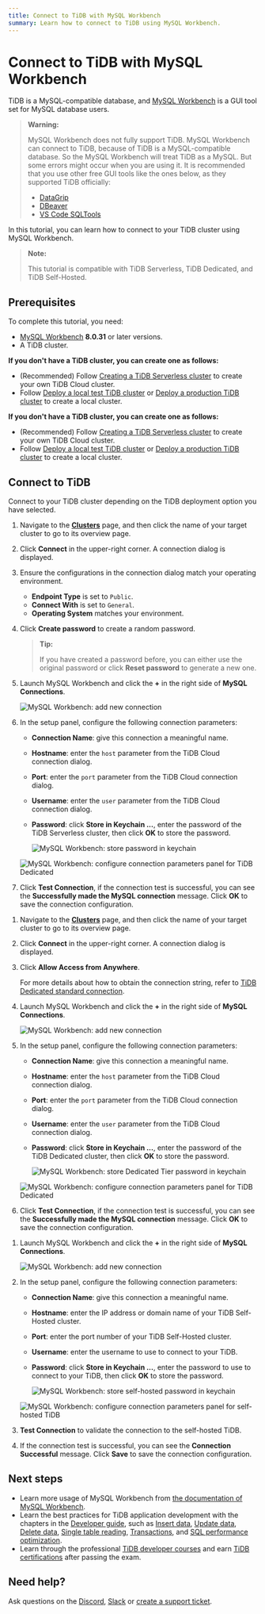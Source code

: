 ```yaml
---
title: Connect to TiDB with MySQL Workbench
summary: Learn how to connect to TiDB using MySQL Workbench.
---
```


# Connect to TiDB with MySQL Workbench

TiDB is a MySQL-compatible database, and [MySQL Workbench](https://www.mysql.com/products/workbench/) is a GUI tool set for MySQL database users.

> **Warning:**
>
> MySQL Workbench does not fully support TiDB. MySQL Workbench can connect to TiDB, because of TiDB is a MySQL-compatible database. So the MySQL Workbench will treat TiDB as a MySQL. But some errors might  occur when you are using it. It is recommended that you use other free GUI tools like the ones below, as they supported TiDB officially:
>
> - [DataGrip](/develop/dev-guide-gui-datagrip.md)
> - [DBeaver](/develop/dev-guide-gui-dbeaver.md)
> - [VS Code SQLTools](/develop/dev-guide-gui-vscode-sqltools.md)

In this tutorial, you can learn how to connect to your TiDB cluster using MySQL Workbench.

> **Note:**
>
> This tutorial is compatible with TiDB Serverless, TiDB Dedicated, and TiDB Self-Hosted.

## Prerequisites

To complete this tutorial, you need:

- [MySQL Workbench](https://dev.mysql.com/downloads/workbench/) **8.0.31** or later versions.
- A TiDB cluster.

<CustomContent platform="tidb">

**If you don't have a TiDB cluster, you can create one as follows:**

- (Recommended) Follow [Creating a TiDB Serverless cluster](/develop/dev-guide-build-cluster-in-cloud.md) to create your own TiDB Cloud cluster.
- Follow [Deploy a local test TiDB cluster](/quick-start-with-tidb.md#deploy-a-local-test-cluster) or [Deploy a production TiDB cluster](/production-deployment-using-tiup.md) to create a local cluster.

</CustomContent>
<CustomContent platform="tidb-cloud">

**If you don't have a TiDB cluster, you can create one as follows:**

- (Recommended) Follow [Creating a TiDB Serverless cluster](/develop/dev-guide-build-cluster-in-cloud.md) to create your own TiDB Cloud cluster.
- Follow [Deploy a local test TiDB cluster](https://docs.pingcap.com/tidb/stable/quick-start-with-tidb#deploy-a-local-test-cluster) or [Deploy a production TiDB cluster](https://docs.pingcap.com/tidb/stable/production-deployment-using-tiup) to create a local cluster.

</CustomContent>

## Connect to TiDB

Connect to your TiDB cluster depending on the TiDB deployment option you have selected.

<SimpleTab>
<div label="TiDB Serverless">

1. Navigate to the [**Clusters**](https://tidbcloud.com/console/clusters) page, and then click the name of your target cluster to go to its overview page.

2. Click **Connect** in the upper-right corner. A connection dialog is displayed.

3. Ensure the configurations in the connection dialog match your operating environment.

    - **Endpoint Type** is set to `Public`.
    - **Connect With** is set to `General`.
    - **Operating System** matches your environment.

4. Click **Create password** to create a random password.

    > **Tip:**
    >
    > If you have created a password before, you can either use the original password or click **Reset password** to generate a new one.

5. Launch MySQL Workbench and click the **+** in the right side of **MySQL Connections**.

    ![MySQL Workbench: add new connection](/media/develop/navicat-add-new-connection.png)

6. In the setup panel, configure the following connection parameters:

    - **Connection Name**: give this connection a meaningful name.
    - **Hostname**: enter the `host` parameter from the TiDB Cloud connection dialog.
    - **Port**: enter the `port` parameter from the TiDB Cloud connection dialog.
    - **Username**: enter the `user` parameter from the TiDB Cloud connection dialog.
    - **Password**: click **Store in Keychain ...**, enter the password of the TiDB Serverless cluster, then click **OK** to store the password.

        ![MySQL Workbench: store password in keychain](/media/develop/mysql-workbench-store-password-in-keychain.png)

    ![MySQL Workbench: configure connection parameters panel for TiDB Dedicated](/media/develop/mysql-workbench-connection-config-serverless-parameters.png)

7. Click **Test Connection**, if the connection test is successful, you can see the **Successfully made the MySQL connection** message. Click **OK** to save the connection configuration.

</div>
<div label="TiDB Dedicated">

1. Navigate to the [**Clusters**](https://tidbcloud.com/console/clusters) page, and then click the name of your target cluster to go to its overview page.

2. Click **Connect** in the upper-right corner. A connection dialog is displayed.

3. Click **Allow Access from Anywhere**.

    For more details about how to obtain the connection string, refer to [TiDB Dedicated standard connection](https://docs.pingcap.com/tidbcloud/connect-via-standard-connection).

4. Launch MySQL Workbench and click the **+** in the right side of **MySQL Connections**.

    ![MySQL Workbench: add new connection](/media/develop/navicat-add-new-connection.png)

5. In the setup panel, configure the following connection parameters:

    - **Connection Name**: give this connection a meaningful name.
    - **Hostname**: enter the `host` parameter from the TiDB Cloud connection dialog.
    - **Port**: enter the `port` parameter from the TiDB Cloud connection dialog.
    - **Username**: enter the `user` parameter from the TiDB Cloud connection dialog.
    - **Password**: click **Store in Keychain ...**, enter the password of the TiDB Dedicated cluster, then click **OK** to store the password.

        ![MySQL Workbench: store Dedicated Tier password in keychain](/media/develop/mysql-workbench-store-dedicated-password-in-keychain.png)

    ![MySQL Workbench: configure connection parameters panel for TiDB Dedicated](/media/develop/mysql-workbench-connection-config-dedicated-parameters.png)

6. Click **Test Connection**, if the connection test is successful, you can see the **Successfully made the MySQL connection** message. Click **OK** to save the connection configuration.

</div>
<div label="TiDB Self-Hosted">

1. Launch MySQL Workbench and click the **+** in the right side of **MySQL Connections**.

    ![MySQL Workbench: add new connection](/media/develop/navicat-add-new-connection.png)

2. In the setup panel, configure the following connection parameters:

    - **Connection Name**: give this connection a meaningful name.
    - **Hostname**: enter the IP address or domain name of your TiDB Self-Hosted cluster.
    - **Port**: enter the port number of your TiDB Self-Hosted cluster.
    - **Username**: enter the username to use to connect to your TiDB.
    - **Password**: click **Store in Keychain ...**, enter the password to use to connect to your TiDB, then click **OK** to store the password.

        ![MySQL Workbench: store self-hosted password in keychain](/media/develop/mysql-workbench-store-self-hosted-password-in-keychain.png)

    ![MySQL Workbench: configure connection parameters panel for self-hosted TiDB](/media/develop/mysql-workbench-connection-config-self-hosted-parameters.png)

3. **Test Connection** to validate the connection to the self-hosted TiDB.

4. If the connection test is successful, you can see the **Connection Successful** message. Click **Save** to save the connection configuration.

</div>
</SimpleTab>

## Next steps

- Learn more usage of MySQL Workbench from [the documentation of MySQL Workbench](https://dev.mysql.com/doc/workbench/en/).
- Learn the best practices for TiDB application development with the chapters in the [Developer guide](/develop/dev-guide-overview.md), such as [Insert data](/develop/dev-guide-insert-data.md), [Update data](/develop/dev-guide-update-data.md), [Delete data](/develop/dev-guide-delete-data.md), [Single table reading](/develop/dev-guide-get-data-from-single-table.md), [Transactions](/develop/dev-guide-transaction-overview.md), and [SQL performance optimization](/develop/dev-guide-optimize-sql-overview.md).
- Learn through the professional [TiDB developer courses](https://www.pingcap.com/education/) and earn [TiDB certifications](https://www.pingcap.com/education/certification/) after passing the exam.

## Need help?

Ask questions on the [Discord](https://discord.gg/vYU9h56kAX), [Slack](https://slack.tidb.io/invite?team=tidb-community&channel=everyone&ref=pingcap) or [create a support ticket](https://support.pingcap.com/).
